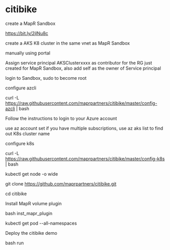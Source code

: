 # citibike

create a MapR Sandbox

https://bit.ly/2jINu8c

create a AKS K8 cluster in the same vnet as MapR Sandbox

manually using portal

Assign service principal AKSClusterxxxx as contributor for the RG just created for MapR Sandbox, also add self as the owner of Service principal

login to Sandbox, sudo to become root

configure azcli

curl -L https://raw.githubusercontent.com/maprpartners/citibike/master/config-azcli | bash

Follow the instructions to login to your Azure account

use  az account set if you have multiple subscriptions, use az aks list to find out K8s cluster name

configure k8s

curl -L https://raw.githubusercontent.com/maprpartners/citibike/master/config-k8s | bash

kubectl get node -o wide

git clone https://github.com/maprpartners/citibike.git

cd citibike

Install MapR volume plugin

bash inst_mapr_plugin 

kubectl get pod --all-namespaces

Deploy the citibike demo

bash run


